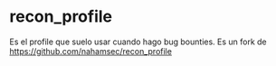 # recon_profile
Es el profile que suelo usar cuando hago bug bounties.
Es un fork de https://github.com/nahamsec/recon_profile
